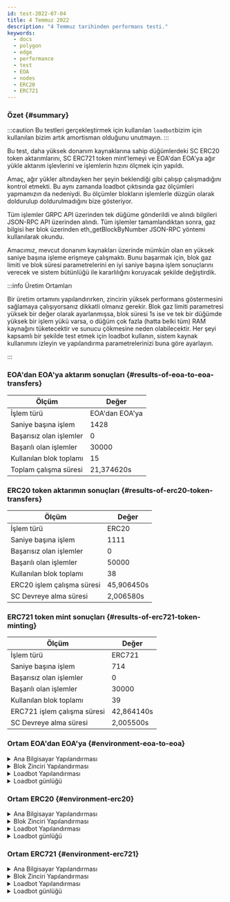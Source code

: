 ```yaml
---
id: test-2022-07-04
title: 4 Temmuz 2022
description: "4 Temmuz tarihinden performans testi."
keywords:
  - docs
  - polygon
  - edge
  - performance
  - test
  - EOA
  - nodes
  - ERC20
  - ERC721
---
```


### Özet {#summary}

:::caution
Bu testleri gerçekleştirmek için kullanılan `loadbot`bizim için kullanılan bizim artık amortisman olduğunu unutmayın.
:::

Bu test, daha yüksek donanım kaynaklarına sahip düğümlerdeki SC ERC20 token aktarımlarını, SC ERC721 token mint'lemeyi ve EOA'dan EOA'ya ağır yükle aktarım işlevlerini ve işlemlerin hızını ölçmek için yapıldı.

Amaç, ağır yükler altındayken her şeyin beklendiği gibi çalışıp çalışmadığını kontrol etmekti. Bu aynı zamanda loadbot çıktısında gaz ölçümleri yapmamızın da nedeniydi. Bu ölçümler blokların işlemlerle düzgün olarak doldurulup doldurulmadığını bize gösteriyor.

Tüm işlemler GRPC API üzerinden tek düğüme gönderildi ve alındı bilgileri JSON-RPC API üzerinden alındı. Tüm işlemler tamamlandıktan sonra, gaz bilgisi her blok üzerinden eth_getBlockByNumber JSON-RPC yöntemi kullanılarak okundu.

Amacımız, mevcut donanım kaynakları üzerinde mümkün olan en yüksek saniye başına işleme erişmeye çalışmaktı.
Bunu başarmak için, blok gaz limiti ve blok süresi parametrelerini en iyi saniye başına işlem sonuçlarını verecek ve sistem bütünlüğü ile kararlılığını koruyacak şekilde değiştirdik.


:::info Üretim Ortamları

Bir üretim ortamını yapılandırırken, zincirin yüksek performans göstermesini sağlamaya çalışıyorsanız dikkatli olmanız gerekir.
Blok gaz limiti parametresi yüksek bir değer olarak ayarlanmışsa, blok süresi 1s ise ve tek bir düğümde yüksek bir işlem yükü varsa, o düğüm çok fazla (hatta belki tüm) RAM kaynağını tüketecektir ve sunucu çökmesine neden olabilecektir.
Her şeyi kapsamlı bir şekilde test etmek için loadbot kullanın, sistem kaynak kullanımını izleyin ve yapılandırma parametrelerinizi buna göre ayarlayın.

:::



### EOA'dan EOA'ya aktarım sonuçları {#results-of-eoa-to-eoa-transfers}
| Ölçüm | Değer |
| ------ | ----- |
| İşlem türü | EOA'dan EOA'ya |
| Saniye başına işlem | 1428 |
| Başarısız olan işlemler | 0 |
| Başarılı olan işlemler | 30000 |
| Kullanılan blok toplamı | 15 |
| Toplam çalışma süresi | 21,374620s |

### ERC20 token aktarımın sonuçları {#results-of-erc20-token-transfers}

| Ölçüm | Değer |
| ------ | ----- |
| İşlem türü | ERC20 |
| Saniye başına işlem | 1111 |
| Başarısız olan işlemler | 0 |
| Başarılı olan işlemler | 50000 |
| Kullanılan blok toplamı | 38 |
| ERC20 işlem çalışma süresi | 45,906450s |
| SC Devreye alma süresi | 2,006580s |

### ERC721 token mint sonuçları {#results-of-erc721-token-minting}

| Ölçüm | Değer |
| ------ | ----- |
| İşlem türü | ERC721 |
| Saniye başına işlem | 714 |
| Başarısız olan işlemler | 0 |
| Başarılı olan işlemler | 30000 |
| Kullanılan blok toplamı | 39 |
| ERC721 işlem çalışma süresi | 42,864140s |
| SC Devreye alma süresi | 2,005500s |




### Ortam EOA'dan EOA'ya {#environment-eoa-to-eoa}
<details>
  <summary>Ana Bilgisayar Yapılandırması</summary>
  <div>
    <div>
        <table>
            <tr>
                <td>Bulut sağlayıcısı</td>
                <td>AWS EC2</td>
            </tr>
            <tr>
                <td>Oturum büyüklüğü</td>
                <td>c6a.48xlarge</td>
            </tr>
            <tr>
                <td>Ağ oluşturma</td>
                <td>özel alt ağ</td>
            </tr>
            <tr>
                <td>İşletim sistemi</td>
                <td>Linux Ubuntu 20.04 LTS - Focal Fossa</td>
            </tr>
            <tr>
                <td>Dosya tanımlayıcı limiti</td>
                <td>65535</td>
            </tr>
            <tr>
                <td>Maks kullanıcı işlemi sayısı</td>
                <td>65535</td>
            </tr>
        </table>
    </div>
    <br/>
  </div>
</details>

<details>
  <summary>Blok Zinciri Yapılandırması</summary>
  <div>
    <div>
        <table>
            <tr>
                <td>Polygon Edge versiyonu</td>
                <td>Sürüm <a href="https://github.com/0xPolygon/polygon-edge/releases/tag/v0.4.1">v0.4.1</a> </td>
            </tr>
            <tr>
                <td>Doğrulayıcı düğümler</td>
                <td>4</td>
            </tr>
            <tr>
                <td>Doğrulayıcı olmayan düğümler</td>
                <td>0</td>
            </tr>
            <tr>
                <td>Konsensüs</td>
                <td>IBFT PoA</td>
            </tr>
            <tr>
                <td>Blok süresi</td>
                <td>1s</td>
            </tr>
            <tr>
                <td>Blok gaz limiti</td>
                <td>70778880</td>
            </tr>
            <tr>
                <td>Maks slot sayısı</td>
                <td>276480</td>
            </tr>
            <tr>
                <td>Ortalama blok kullanımı</td>
                <td>%59,34</td>
            </tr>
        </table>
    </div>
    <br/>
  </div>
</details>

<details>
  <summary>Loadbot Yapılandırması</summary>
  <div>
    <div>
        <table>
            <tr>
                <td>Toplam İşlem</td>
                <td>30000</td>
            </tr>
            <tr>
                <td>Saniye başına gönderilen işlem</td>
                <td>1428</td>
            </tr>
            <tr>
                <td>İşlem türü</td>
                <td>EOA'dan EOA'ya aktarımlar</td>
            </tr>
        </table>
    </div>
    <br/>
  </div>
</details>

<details>
    <summary>Loadbot günlüğü</summary>

    [COUNT DATA]
    Transactions submitted = 30000
    Transactions failed    = 0

    [APPROXIMATE TPS]
    Approximate number of transactions per second = 1428

    [TURN AROUND DATA]
    Average transaction turn around = 4.394900s
    Fastest transaction turn around = 1.133980s
    Slowest transaction turn around = 7.258690s
    Total loadbot execution time    = 21.374620s

    [BLOCK DATA]
    Blocks required = 15

    Block #110 = 1268 txns (26628000 gasUsed / 70778880 gasLimit) utilization = 37.62%
    Block #111 = 2744 txns (57624000 gasUsed / 70778880 gasLimit) utilization = 81.41%
    Block #112 = 2333 txns (48993000 gasUsed / 70778880 gasLimit) utilization = 69.22%
    Block #113 = 1326 txns (27846000 gasUsed / 70778880 gasLimit) utilization = 39.34%
    Block #114 = 1852 txns (38892000 gasUsed / 70778880 gasLimit) utilization = 54.95%
    Block #115 = 2270 txns (47670000 gasUsed / 70778880 gasLimit) utilization = 67.35%
    Block #116 = 559 txns (11739000 gasUsed / 70778880 gasLimit) utilization  = 16.59%
    Block #117 = 3370 txns (70770000 gasUsed / 70778880 gasLimit) utilization = 99.99%
    Block #118 = 910 txns (19110000 gasUsed / 70778880 gasLimit) utilization  = 27.00%
    Block #119 = 3132 txns (65772000 gasUsed / 70778880 gasLimit) utilization = 92.93%
    Block #120 = 1207 txns (25347000 gasUsed / 70778880 gasLimit) utilization = 35.81%
    Block #121 = 3370 txns (70770000 gasUsed / 70778880 gasLimit) utilization = 99.99%
    Block #122 = 2734 txns (57414000 gasUsed / 70778880 gasLimit) utilization = 81.12%
    Block #123 = 2737 txns (57477000 gasUsed / 70778880 gasLimit) utilization = 81.21%
    Block #124 = 188 txns (3948000 gasUsed / 70778880 gasLimit) utilization   = 5.58%

    [AVERAGE BLOCK UTILIZATION]
    Average utilization across all blocks = 59.34%
</details>

### Ortam ERC20 {#environment-erc20}
<details>
  <summary>Ana Bilgisayar Yapılandırması</summary>
  <div>
    <div>
        <table>
            <tr>
                <td>Bulut sağlayıcısı</td>
                <td>AWS EC2</td>
            </tr>
            <tr>
                <td>Oturum büyüklüğü</td>
                <td>c6a.48xlarge</td>
            </tr>
            <tr>
                <td>Ağ oluşturma</td>
                <td>özel alt ağ</td>
            </tr>
            <tr>
                <td>İşletim sistemi</td>
                <td>Linux Ubuntu 20.04 LTS - Focal Fossa</td>
            </tr>
            <tr>
                <td>Dosya tanımlayıcı limiti</td>
                <td>65535</td>
            </tr>
            <tr>
                <td>Maks kullanıcı işlemi sayısı</td>
                <td>65535</td>
            </tr>
        </table>
    </div>
    <br/>
  </div>
</details>

<details>
  <summary>Blok Zinciri Yapılandırması</summary>
  <div>
    <div>
        <table>
            <tr>
                <td>Polygon Edge versiyonu</td>
                <td>Sürüm <a href="https://github.com/0xPolygon/polygon-edge/releases/tag/v0.4.1">v0.4.1</a> </td>
            </tr>
            <tr>
                <td>Doğrulayıcı düğümler</td>
                <td>4</td>
            </tr>
            <tr>
                <td>Doğrulayıcı olmayan düğümler</td>
                <td>0</td>
            </tr>
            <tr>
                <td>Konsensüs</td>
                <td>IBFT PoA</td>
            </tr>
            <tr>
                <td>Blok süresi</td>
                <td>1s</td>
            </tr>
            <tr>
                <td>Blok gaz limiti</td>
                <td>47185920</td>
            </tr>
            <tr>
                <td>Maks slot sayısı</td>
                <td>184320</td>
            </tr>
            <tr>
                <td>Ortalama blok kullanımı</td>
                <td>%81,29</td>
            </tr>
        </table>
    </div>
    <br/>
  </div>
</details>

<details>
  <summary>Loadbot Yapılandırması</summary>
  <div>
    <div>
        <table>
            <tr>
                <td>Toplam İşlem</td>
                <td>50000</td>
            </tr>
            <tr>
                <td>Saniye başına gönderilen işlem</td>
                <td>1111</td>
            </tr>
            <tr>
                <td>İşlem türü</td>
                <td>ERC20'den ERC20'ye aktarımlar</td>
            </tr>
        </table>
    </div>
    <br/>
  </div>
</details>

<details>
    <summary>Loadbot günlüğü</summary>

    [COUNT DATA]
    Transactions submitted = 50000
    Transactions failed    = 0

    [APPROXIMATE TPS]
    Approximate number of transactions per second = 1111

    [CONTRACT DEPLOYMENT INFO]
    Contract address     = 0x33123b7a4420798b1D208ABBac657B7b103edbD9
    Total execution time = 2.006580s

    [CONTRACT DEPLOYMENT BLOCK DATA]
    Blocks required = 1
    Block #174 = 1 txns (1055757 gasUsed / 47185920 gasLimit) utilization = 2.24%

    [TURN AROUND DATA]
    Average transaction turn around = 8.856780s
    Fastest transaction turn around = 2.006200s
    Slowest transaction turn around = 15.977210s
    Total loadbot execution time    = 45.906450s

    [BLOCK DATA]
    Blocks required = 38

    Block #176 = 1618 txns (47164700 gasUsed / 47185920 gasLimit) utilization = 99.96%
    Block #177 = 1618 txns (47164700 gasUsed / 47185920 gasLimit) utilization = 99.96%
    Block #178 = 1618 txns (47164700 gasUsed / 47185920 gasLimit) utilization = 99.96%
    Block #179 = 1618 txns (47164700 gasUsed / 47185920 gasLimit) utilization = 99.96%
    Block #180 = 1618 txns (47164700 gasUsed / 47185920 gasLimit) utilization = 99.96%
    Block #181 = 1618 txns (47164700 gasUsed / 47185920 gasLimit) utilization = 99.96%
    Block #182 = 1618 txns (47164700 gasUsed / 47185920 gasLimit) utilization = 99.96%
    Block #183 = 1618 txns (47164700 gasUsed / 47185920 gasLimit) utilization = 99.96%
    Block #184 = 688 txns (20055200 gasUsed / 47185920 gasLimit) utilization  = 42.50%
    Block #185 = 1618 txns (47164700 gasUsed / 47185920 gasLimit) utilization = 99.96%
    Block #186 = 1618 txns (47164700 gasUsed / 47185920 gasLimit) utilization = 99.96%
    Block #187 = 1618 txns (47164700 gasUsed / 47185920 gasLimit) utilization = 99.96%
    Block #188 = 317 txns (9240550 gasUsed / 47185920 gasLimit) utilization   = 19.58%
    Block #189 = 1618 txns (47164700 gasUsed / 47185920 gasLimit) utilization = 99.96%
    Block #190 = 1618 txns (47164700 gasUsed / 47185920 gasLimit) utilization = 99.96%
    Block #191 = 1618 txns (47164700 gasUsed / 47185920 gasLimit) utilization = 99.96%
    Block #192 = 89 txns (2594350 gasUsed / 47185920 gasLimit) utilization    = 5.50%
    Block #193 = 1618 txns (47164700 gasUsed / 47185920 gasLimit) utilization = 99.96%
    Block #194 = 1618 txns (47164700 gasUsed / 47185920 gasLimit) utilization = 99.96%
    Block #195 = 1618 txns (47164700 gasUsed / 47185920 gasLimit) utilization = 99.96%
    Block #196 = 795 txns (23174250 gasUsed / 47185920 gasLimit) utilization  = 49.11%
    Block #197 = 1618 txns (47164700 gasUsed / 47185920 gasLimit) utilization = 99.96%
    Block #198 = 1618 txns (47164700 gasUsed / 47185920 gasLimit) utilization = 99.96%
    Block #199 = 1618 txns (47164700 gasUsed / 47185920 gasLimit) utilization = 99.96%
    Block #200 = 594 txns (17315100 gasUsed / 47185920 gasLimit) utilization  = 36.70%
    Block #201 = 1618 txns (47164700 gasUsed / 47185920 gasLimit) utilization = 99.96%
    Block #202 = 1618 txns (47164700 gasUsed / 47185920 gasLimit) utilization = 99.96%
    Block #203 = 1618 txns (47164700 gasUsed / 47185920 gasLimit) utilization = 99.96%
    Block #204 = 208 txns (6063200 gasUsed / 47185920 gasLimit) utilization   = 12.85%
    Block #205 = 1618 txns (47164700 gasUsed / 47185920 gasLimit) utilization = 99.96%
    Block #206 = 1618 txns (47164700 gasUsed / 47185920 gasLimit) utilization = 99.96%
    Block #207 = 1618 txns (47164700 gasUsed / 47185920 gasLimit) utilization = 99.96%
    Block #208 = 30 txns (874500 gasUsed / 47185920 gasLimit) utilization     = 1.85%
    Block #209 = 1618 txns (47164700 gasUsed / 47185920 gasLimit) utilization = 99.96%
    Block #210 = 1618 txns (47164700 gasUsed / 47185920 gasLimit) utilization = 99.96%
    Block #211 = 1618 txns (47164700 gasUsed / 47185920 gasLimit) utilization = 99.96%
    Block #212 = 177 txns (5159550 gasUsed / 47185920 gasLimit) utilization   = 10.93%
    Block #213 = 180 txns (5247000 gasUsed / 47185920 gasLimit) utilization   = 11.12%

    [AVERAGE BLOCK UTILIZATION]
    Average utilization across all blocks = 81.29%

</details>

### Ortam ERC721 {#environment-erc721}
<details>
  <summary>Ana Bilgisayar Yapılandırması</summary>
  <div>
    <div>
        <table>
            <tr>
                <td>Bulut sağlayıcısı</td>
                <td>AWS EC2</td>
            </tr>
            <tr>
                <td>Oturum büyüklüğü</td>
                <td>c6a.48xlarge</td>
            </tr>
            <tr>
                <td>Ağ oluşturma</td>
                <td>özel alt ağ</td>
            </tr>
            <tr>
                <td>İşletim sistemi</td>
                <td>Linux Ubuntu 20.04 LTS - Focal Fossa</td>
            </tr>
            <tr>
                <td>Dosya tanımlayıcı limiti</td>
                <td>65535</td>
            </tr>
            <tr>
                <td>Maks kullanıcı işlemi sayısı</td>
                <td>65535</td>
            </tr>
        </table>
    </div>
    <br/>
  </div>
</details>

<details>
  <summary>Blok Zinciri Yapılandırması</summary>
  <div>
    <div>
        <table>
            <tr>
                <td>Polygon Edge versiyonu</td>
                <td>Sürüm <a href="https://github.com/0xPolygon/polygon-edge/releases/tag/v0.4.1">v0.4.1</a> </td>
            </tr>
            <tr>
                <td>Doğrulayıcı düğümler</td>
                <td>4</td>
            </tr>
            <tr>
                <td>Doğrulayıcı olmayan düğümler</td>
                <td>0</td>
            </tr>
            <tr>
                <td>Konsensüs</td>
                <td>IBFT PoA</td>
            </tr>
            <tr>
                <td>Blok süresi</td>
                <td>1s</td>
            </tr>
            <tr>
                <td>Blok gaz limiti</td>
                <td>94371840</td>
            </tr>
            <tr>
                <td>Maks slot sayısı</td>
                <td>1000000</td>
            </tr>
            <tr>
                <td>Ortalama blok kullanımı</td>
                <td>%93,88</td>
            </tr>
        </table>
    </div>
    <br/>
  </div>
</details>

<details>
  <summary>Loadbot Yapılandırması</summary>
  <div>
    <div>
        <table>
            <tr>
                <td>Toplam İşlem</td>
                <td>30000</td>
            </tr>
            <tr>
                <td>Saniye başına gönderilen işlem</td>
                <td>714</td>
            </tr>
            <tr>
                <td>İşlem türü</td>
                <td>ERC721 token mint</td>
            </tr>
        </table>
    </div>
    <br/>
  </div>
</details>

<details>
    <summary>Loadbot günlüğü</summary>

    [COUNT DATA]
    Transactions submitted = 30000
    Transactions failed    = 0

    [APPROXIMATE TPS]
    Approximate number of transactions per second = 714

    [CONTRACT DEPLOYMENT INFO]
    Contract address     = 0x4Ceff7F2f9fC9f150a42AfcabceEDABeB723E56f
    Total execution time = 2.005500s

    [CONTRACT DEPLOYMENT BLOCK DATA]
    Blocks required = 1
    Block #59 = 1 txns (2528772 gasUsed / 94371840 gasLimit) utilization = 2.68%

    [TURN AROUND DATA]
    Average transaction turn around = 13.191620s
    Fastest transaction turn around = 2.034710s
    Slowest transaction turn around = 23.686180s
    Total loadbot execution time    = 42.864140s

    [BLOCK DATA]
    Blocks required = 39

    Block #61 = 818 txns (94237644 gasUsed / 94371840 gasLimit) utilization = 99.86%
    Block #62 = 819 txns (94322802 gasUsed / 94371840 gasLimit) utilization = 99.95%
    Block #63 = 819 txns (94322802 gasUsed / 94371840 gasLimit) utilization = 99.95%
    Block #64 = 819 txns (94322802 gasUsed / 94371840 gasLimit) utilization = 99.95%
    Block #65 = 819 txns (94322802 gasUsed / 94371840 gasLimit) utilization = 99.95%
    Block #66 = 819 txns (94322802 gasUsed / 94371840 gasLimit) utilization = 99.95%
    Block #67 = 819 txns (94322802 gasUsed / 94371840 gasLimit) utilization = 99.95%
    Block #68 = 819 txns (94322802 gasUsed / 94371840 gasLimit) utilization = 99.95%
    Block #69 = 819 txns (94322802 gasUsed / 94371840 gasLimit) utilization = 99.95%
    Block #70 = 819 txns (94322802 gasUsed / 94371840 gasLimit) utilization = 99.95%
    Block #71 = 819 txns (94322802 gasUsed / 94371840 gasLimit) utilization = 99.95%
    Block #72 = 510 txns (58738980 gasUsed / 94371840 gasLimit) utilization = 62.24%
    Block #73 = 819 txns (94322802 gasUsed / 94371840 gasLimit) utilization = 99.95%
    Block #74 = 819 txns (94322802 gasUsed / 94371840 gasLimit) utilization = 99.95%
    Block #75 = 819 txns (94322802 gasUsed / 94371840 gasLimit) utilization = 99.95%
    Block #76 = 674 txns (77624892 gasUsed / 94371840 gasLimit) utilization = 82.25%
    Block #77 = 819 txns (94322802 gasUsed / 94371840 gasLimit) utilization = 99.95%
    Block #78 = 819 txns (94322802 gasUsed / 94371840 gasLimit) utilization = 99.95%
    Block #79 = 819 txns (94322802 gasUsed / 94371840 gasLimit) utilization = 99.95%
    Block #80 = 179 txns (20621682 gasUsed / 94371840 gasLimit) utilization = 21.85%
    Block #81 = 819 txns (94322802 gasUsed / 94371840 gasLimit) utilization = 99.95%
    Block #82 = 819 txns (94322802 gasUsed / 94371840 gasLimit) utilization = 99.95%
    Block #83 = 819 txns (94322802 gasUsed / 94371840 gasLimit) utilization = 99.95%
    Block #84 = 231 txns (26609898 gasUsed / 94371840 gasLimit) utilization = 28.20%
    Block #85 = 819 txns (94322802 gasUsed / 94371840 gasLimit) utilization = 99.95%
    Block #86 = 819 txns (94322802 gasUsed / 94371840 gasLimit) utilization = 99.95%
    Block #87 = 819 txns (94322802 gasUsed / 94371840 gasLimit) utilization = 99.95%
    Block #88 = 819 txns (94322802 gasUsed / 94371840 gasLimit) utilization = 99.95%
    Block #89 = 819 txns (94322802 gasUsed / 94371840 gasLimit) utilization = 99.95%
    Block #90 = 819 txns (94322802 gasUsed / 94371840 gasLimit) utilization = 99.95%
    Block #91 = 819 txns (94322802 gasUsed / 94371840 gasLimit) utilization = 99.95%
    Block #92 = 819 txns (94322802 gasUsed / 94371840 gasLimit) utilization = 99.95%
    Block #93 = 819 txns (94322802 gasUsed / 94371840 gasLimit) utilization = 99.95%
    Block #94 = 819 txns (94322802 gasUsed / 94371840 gasLimit) utilization = 99.95%
    Block #95 = 819 txns (94322802 gasUsed / 94371840 gasLimit) utilization = 99.95%
    Block #96 = 819 txns (94322802 gasUsed / 94371840 gasLimit) utilization = 99.95%
    Block #97 = 819 txns (94322802 gasUsed / 94371840 gasLimit) utilization = 99.95%
    Block #98 = 819 txns (94322802 gasUsed / 94371840 gasLimit) utilization = 99.95%
    Block #99 = 561 txns (64612038 gasUsed / 94371840 gasLimit) utilization = 68.47%

    [AVERAGE BLOCK UTILIZATION]
    Average utilization across all blocks = 93.88%

</details>


